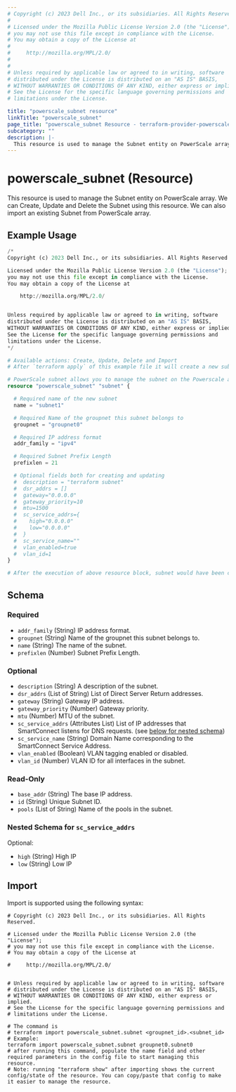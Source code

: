 ```yaml
---
# Copyright (c) 2023 Dell Inc., or its subsidiaries. All Rights Reserved.
#
# Licensed under the Mozilla Public License Version 2.0 (the "License");
# you may not use this file except in compliance with the License.
# You may obtain a copy of the License at
#
#     http://mozilla.org/MPL/2.0/
#
#
# Unless required by applicable law or agreed to in writing, software
# distributed under the License is distributed on an "AS IS" BASIS,
# WITHOUT WARRANTIES OR CONDITIONS OF ANY KIND, either express or implied.
# See the License for the specific language governing permissions and
# limitations under the License.

title: "powerscale_subnet resource"
linkTitle: "powerscale_subnet"
page_title: "powerscale_subnet Resource - terraform-provider-powerscale"
subcategory: ""
description: |-
  This resource is used to manage the Subnet entity on PowerScale array. We can Create, Update and Delete the Subnet using this resource. We can also import an existing Subnet from PowerScale array.
---
```


# powerscale_subnet (Resource)

This resource is used to manage the Subnet entity on PowerScale array. We can Create, Update and Delete the Subnet using this resource. We can also import an existing Subnet from PowerScale array.


## Example Usage

```terraform
/*
Copyright (c) 2023 Dell Inc., or its subsidiaries. All Rights Reserved.

Licensed under the Mozilla Public License Version 2.0 (the "License");
you may not use this file except in compliance with the License.
You may obtain a copy of the License at

    http://mozilla.org/MPL/2.0/


Unless required by applicable law or agreed to in writing, software
distributed under the License is distributed on an "AS IS" BASIS,
WITHOUT WARRANTIES OR CONDITIONS OF ANY KIND, either express or implied.
See the License for the specific language governing permissions and
limitations under the License.
*/

# Available actions: Create, Update, Delete and Import
# After `terraform apply` of this example file it will create a new subnet with the name set in `name` attribute on the PowerScale

# PowerScale subnet allows you to manage the subnet on the Powerscale array
resource "powerscale_subnet" "subnet" {

  # Required name of the new subnet
  name = "subnet1"

  # Required Name of the groupnet this subnet belongs to
  groupnet = "groupnet0"

  # Required IP address format
  addr_family = "ipv4"

  # Required Subnet Prefix Length
  prefixlen = 21

  # Optional fields both for creating and updating
  #  description = "terraform subnet"
  #  dsr_addrs = []
  #  gateway="0.0.0.0"
  #  gateway_priority=10
  #  mtu=1500
  #  sc_service_addrs={
  #    high="0.0.0.0"
  #    low="0.0.0.0"
  #  }
  #  sc_service_name=""
  #  vlan_enabled=true
  #  vlan_id=1
}

# After the execution of above resource block, subnet would have been created on the PowerScale array. For more information, Please check the terraform state file.
```

<!-- schema generated by tfplugindocs -->
## Schema

### Required

- `addr_family` (String) IP address format.
- `groupnet` (String) Name of the groupnet this subnet belongs to.
- `name` (String) The name of the subnet.
- `prefixlen` (Number) Subnet Prefix Length.

### Optional

- `description` (String) A description of the subnet.
- `dsr_addrs` (List of String) List of Direct Server Return addresses.
- `gateway` (String) Gateway IP address.
- `gateway_priority` (Number) Gateway priority.
- `mtu` (Number) MTU of the subnet.
- `sc_service_addrs` (Attributes List) List of IP addresses that SmartConnect listens for DNS requests. (see [below for nested schema](#nestedatt--sc_service_addrs))
- `sc_service_name` (String) Domain Name corresponding to the SmartConnect Service Address.
- `vlan_enabled` (Boolean) VLAN tagging enabled or disabled.
- `vlan_id` (Number) VLAN ID for all interfaces in the subnet.

### Read-Only

- `base_addr` (String) The base IP address.
- `id` (String) Unique Subnet ID.
- `pools` (List of String) Name of the pools in the subnet.

<a id="nestedatt--sc_service_addrs"></a>
### Nested Schema for `sc_service_addrs`

Optional:

- `high` (String) High IP
- `low` (String) Low IP

## Import

Import is supported using the following syntax:

```shell
# Copyright (c) 2023 Dell Inc., or its subsidiaries. All Rights Reserved.

# Licensed under the Mozilla Public License Version 2.0 (the "License");
# you may not use this file except in compliance with the License.
# You may obtain a copy of the License at

#     http://mozilla.org/MPL/2.0/


# Unless required by applicable law or agreed to in writing, software
# distributed under the License is distributed on an "AS IS" BASIS,
# WITHOUT WARRANTIES OR CONDITIONS OF ANY KIND, either express or implied.
# See the License for the specific language governing permissions and
# limitations under the License.

# The command is
# terraform import powerscale_subnet.subnet <groupnet_id>.<subnet_id>
# Example:
terraform import powerscale_subnet.subnet groupnet0.subnet0
# after running this command, populate the name field and other required parameters in the config file to start managing this resource.
# Note: running "terraform show" after importing shows the current config/state of the resource. You can copy/paste that config to make it easier to manage the resource.
```